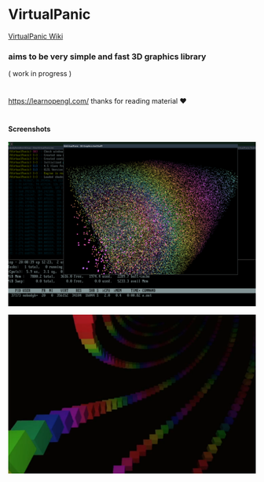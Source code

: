 # VirtualPanic

[VirtualPanic Wiki](https://331uw13.github.io/VirtualPanicWiki/)

### aims to be very simple and fast 3D graphics library
( work in progress )


# 

https://learnopengl.com/  thanks for reading material :heart:

#

#### Screenshots


![](https://github.com/331uw13/VirtualPanic/blob/master/Images/rainbow_block.png)

![](https://github.com/331uw13/VirtualPanic/blob/master/Images/rainbow.png)
